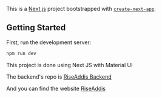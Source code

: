 This is a [Next.js](https://nextjs.org/) project bootstrapped with [`create-next-app`](https://github.com/vercel/next.js/tree/canary/packages/create-next-app).

## Getting Started

First, run the development server:

```bash
npm run dev
```

This project is done using Next JS with Material UI

The backend's repo is  [RiseAddis Backend](https://github.com/Melka1/riseaddis-backend)

And you can find the website [RiseAddis](https://riseaddis.com)

